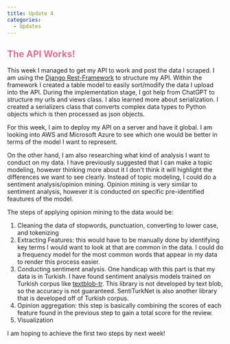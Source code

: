 ```yaml
---
title: Update 4
categories:
  - Updates
---
```


## <span style="color:PaleVioletRed">The API Works! </span>

This week I managed to get my API to work and post the data I scraped. I am using the [Django Rest-Framework](https://www.django-rest-framework.org/) to structure my API. Within the framework I created a table model to easily 
sort/modify the data I upload into the API. During the implementation stage, I got help from ChatGPT to structure my 
urls and views class. I also learned more about serialization. I created a serializers class that converts complex 
data types to Python objects which is then processed as json objects. 

For this week, I aim to deploy my API on a server and have it global. I am looking into AWS and Microsoft Azure to 
see which one would be better in terms of the model I want to represent. 

On the other hand, I am also researching what kind of analysis I want to conduct on my data. I have previously 
suggested that I can make a topic modeling, however thinking more about it I don't think it will highlight the 
differences we want to see clearly. Instead of topic modeling, I could do a sentiment analysis/opinion mining. 
Opinion mining is very similar to sentiment analysis, however it is conducted on specific pre-identified feautures 
of the model.  

The steps of applying opinion mining to the data would be:
1. Cleaning the data of stopwords, punctuation, converting to lower case, and tokenizing
2. Extracting Features: this would have to be manually done by identifying key terms I would want to look at that 
   are common in the data. I could do a frequency model for the most common words that appear in my data to render 
   this process easier. 
3. Conducting sentiment analysis. One handicap with this part is that my data is in Turkish. I have found sentiment 
   analysis models trained on Turkish corpus like [textblob-tr](https://textblob.readthedocs.io/en/dev/extensions.html#extensions). This library is not developed by text blob, so the 
   accuracy is not guaranteed. SentiTurkNet is also another library that is developed off of Turkish corpus. 
4. Opinion aggregation: this step is basically combining the scores of each feature found in the previous step to 
   gain a total score for the review. 
5. Visualization

I am hoping to achieve the first two steps by next week! 
